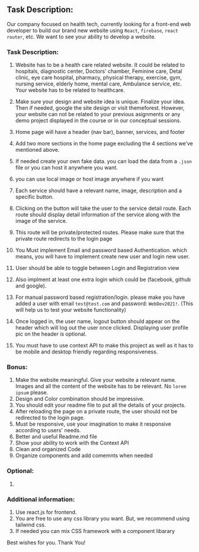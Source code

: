 

## Task Description: 
Our company focused on health tech, currently looking for a front-end web developer to build our brand new website using `React`, `firebase`, `react router`, etc. We want to see your ability to develop a website.


### Task Description: 
1. Website has to be a health care related website. It could be related to hospitals, diagnostic center, Doctors' chamber, Feminine care, Detal clinic, eye care hospital, pharmacy, physical therapy, exercise, gym, nursing service, elderly home, mental care, Ambulance service, etc. Your website has to be related to healthcare. 


2. Make sure your design and website idea is unique. Finalize your idea. Then if needed, google the site design or visit themeforest. However, your website can not be related to your previous asignments or any demo project displayed in the course or in our conceptual sessions.
3. Home page will have a header (nav bar), banner, services, and footer 
4. Add two more sections in the home page excluding the 4 sections we’ve mentioned above.


6. If needed create your own fake data. you can load the data from a `.json` file or you can host it anywhere you want. 
7. you can use local image or host image anywhere if you want

5. Each service should have a relevant name, image, description and a specific button. 
6. Clicking on the button will take the user to the service detail route. Each route should display detail information of the service along with the image of the service. 
8. This route will be private/protected routes. Please make sure that the private route redirects to the login page 

9. You Must implement Email and password based Authentication. which means, you will have to implement create new user and login new user. 
10. User should be able to toggle between Login and Registration view 
11. Also implment at least one extra login which could be (facebook, github and google).
12. For manual password based registration/login. please make you have added a user with email `test@test.com` and password: `WebDev2021!`. (This will help us to test your website functionality)
13. Once logged in, the user name, logout button should appear on the header which will log out the user once clicked. Displaying user profile pic on the header is optional.
14. You must have to use context API to make this project as well as it has to be mobile and desktop friendly regarding responsiveness.


### Bonus: 
1. Make the website meaningful. Give your website a relevant name. Images and all the content of the website has to be relevant. No `lorem ipsum` please.
2. Design and Color combination should be impressive.
3. You should edit your readme file to put all the details of your projects.
4. After reloading the page on a private route, the user should not be redirected to the login page.
5. Must be responsive, use your imagination to make it responsive according to users' needs.
7. Better and useful Readme.md file
8. Show your ability to work with the Context API
9. Clean and organized Code
10. Organize components and add comemnts when needed


### Optional:
1. 


### Additional information:
1. Use react.js for frontend. 
3. You are free to use any css library you want. But, we recommend using tailwind css. 
4. If needed you can mix CSS framework with a component libarary


Best wishes for you. Thank You!
